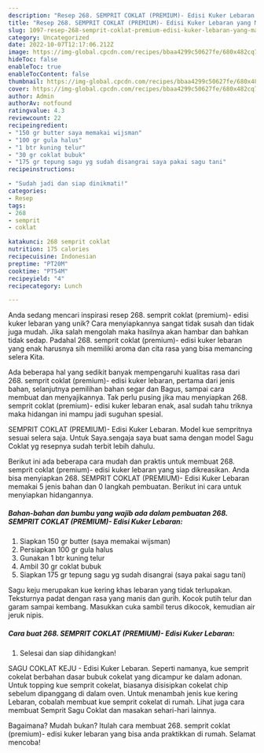 ```yaml
---
description: "Resep 268. SEMPRIT COKLAT (PREMIUM)- Edisi Kuker Lebaran yang Mantap"
title: "Resep 268. SEMPRIT COKLAT (PREMIUM)- Edisi Kuker Lebaran yang Mantap"
slug: 1097-resep-268-semprit-coklat-premium-edisi-kuker-lebaran-yang-mantap
category: Uncategorized
date: 2022-10-07T12:17:06.212Z
image: https://img-global.cpcdn.com/recipes/bbaa4299c50627fe/680x482cq70/268-semprit-coklat-premium-edisi-kuker-lebaran-foto-resep-utama.jpg
hideToc: false
enableToc: true
enableTocContent: false
thumbnail: https://img-global.cpcdn.com/recipes/bbaa4299c50627fe/680x482cq70/268-semprit-coklat-premium-edisi-kuker-lebaran-foto-resep-utama.jpg
cover: https://img-global.cpcdn.com/recipes/bbaa4299c50627fe/680x482cq70/268-semprit-coklat-premium-edisi-kuker-lebaran-foto-resep-utama.jpg
author: Admin
authorAv: notfound
ratingvalue: 4.3
reviewcount: 22
recipeingredient:
- "150 gr butter saya memakai wijsman"
- "100 gr gula halus"
- "1 btr kuning telur"
- "30 gr coklat bubuk"
- "175 gr tepung sagu yg sudah disangrai saya pakai sagu tani"
recipeinstructions:

- "Sudah jadi dan siap dinikmati!"
categories:
- Resep
tags:
- 268
- semprit
- coklat

katakunci: 268 semprit coklat 
nutrition: 175 calories
recipecuisine: Indonesian
preptime: "PT20M"
cooktime: "PT54M"
recipeyield: "4"
recipecategory: Lunch

---
```





Anda sedang mencari inspirasi resep 268. semprit coklat (premium)- edisi kuker lebaran yang unik? Cara menyiapkannya sangat tidak susah dan tidak juga mudah. Jika salah mengolah maka hasilnya akan hambar dan bahkan tidak sedap. Padahal 268. semprit coklat (premium)- edisi kuker lebaran yang enak harusnya sih memiliki aroma dan cita rasa yang bisa memancing selera Kita.





Ada beberapa hal yang sedikit banyak mempengaruhi kualitas rasa dari 268. semprit coklat (premium)- edisi kuker lebaran, pertama dari jenis bahan, selanjutnya pemilihan bahan segar dan Bagus, sampai cara membuat dan menyajikannya. Tak perlu pusing jika mau menyiapkan 268. semprit coklat (premium)- edisi kuker lebaran enak,      asal sudah tahu triknya maka hidangan ini mampu jadi suguhan spesial.














SEMPRIT COKLAT (PREMIUM)- Edisi Kuker Lebaran. Model kue sempritnya sesuai selera saja. Untuk Saya.sengaja saya buat sama dengan model Sagu Coklat yg resepnya sudah terbit lebih dahulu.






Berikut ini ada beberapa cara mudah dan praktis untuk membuat 268. semprit coklat (premium)- edisi kuker lebaran yang siap dikreasikan. Anda bisa menyiapkan 268. SEMPRIT COKLAT (PREMIUM)- Edisi Kuker Lebaran memakai 5 jenis bahan dan 0 langkah pembuatan. Berikut ini cara untuk menyiapkan hidangannya.

<!--inarticleads1-->

##### Bahan-bahan dan bumbu yang wajib ada dalam pembuatan 268. SEMPRIT COKLAT (PREMIUM)- Edisi Kuker Lebaran:

1. Siapkan 150 gr butter (saya memakai wijsman)
1. Persiapkan 100 gr gula halus
1. Gunakan 1 btr kuning telur
1. Ambil 30 gr coklat bubuk
1. Siapkan 175 gr tepung sagu yg sudah disangrai (saya pakai sagu tani)


Sagu keju merupakan kue kering khas lebaran yang tidak terlupakan. Teksturnya padat dengan rasa yang manis dan gurih. Kocok putih telur dan garam sampai kembang. Masukkan cuka sambil terus dikocok, kemudian air jeruk nipis. 

<!--inarticleads2-->

##### Cara buat 268. SEMPRIT COKLAT (PREMIUM)- Edisi Kuker Lebaran:


1. Selesai dan siap dihidangkan!

SAGU COKLAT KEJU - Edisi Kuker Lebaran. Seperti namanya, kue semprit cokelat berbahan dasar bubuk cokelat yang dicampur ke dalam adonan. Untuk topping kue semprit cokelat, biasanya disisipkan cokelat chip sebelum dipanggang di dalam oven. Untuk menambah jenis kue kering Lebaran, cobalah membuat kue semprit cokelat di rumah. Lihat juga cara membuat Semprit Sagu Coklat dan masakan sehari-hari lainnya. 

Bagaimana? Mudah bukan? Itulah cara membuat 268. semprit coklat (premium)- edisi kuker lebaran yang bisa anda praktikkan di rumah. Selamat mencoba!
